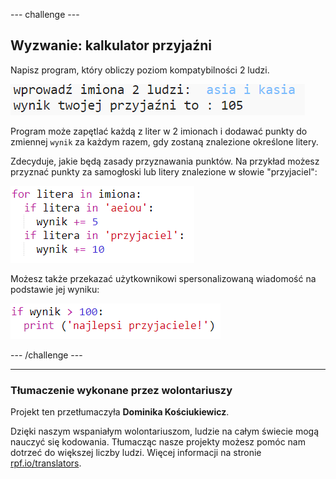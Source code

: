 --- challenge ---

## Wyzwanie: kalkulator przyjaźni

Napisz program, który obliczy poziom kompatybilności 2 ludzi.

![zrzut ekranu](images/messages-friends.png)

Program może zapętlać każdą z liter w 2 imionach i dodawać punkty do zmiennej `wynik` za każdym razem, gdy zostaną znalezione określone litery.

Zdecyduje, jakie będą zasady przyznawania punktów. Na przykład możesz przyznać punkty za samogłoski lub litery znalezione w słowie "przyjaciel":

![zrzut ekranu](images/messages-friends-code.png)

Możesz także przekazać użytkownikowi spersonalizowaną wiadomość na podstawie jej wyniku:

![zrzut ekranu](images/messages-best-friends.png)

--- /challenge ---

***
### Tłumaczenie wykonane przez wolontariuszy

 Projekt ten przetłumaczyła **Dominika Kościukiewicz**. 
 
 Dzięki naszym wspaniałym wolontariuszom, ludzie na całym świecie mogą nauczyć się kodowania. Tłumacząc nasze projekty możesz pomóc nam dotrzeć do większej liczby ludzi. Więcej informacji na stronie [rpf.io/translators](https://rpf.io/translators).
